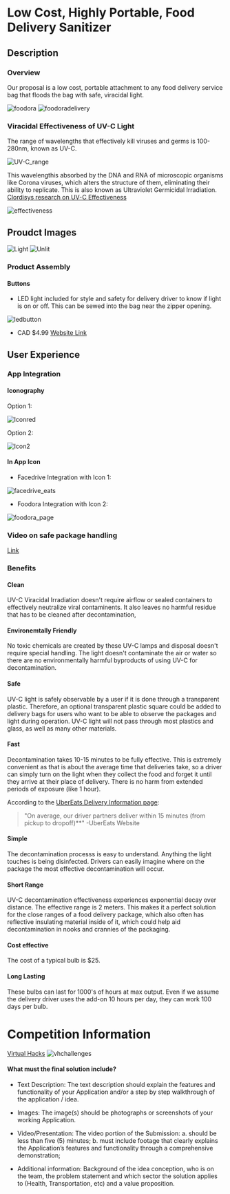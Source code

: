 # Low Cost, Highly Portable, Food Delivery Sanitizer

## Description

### Overview
Our proposal is a low cost, portable attachment to any food delivery service bag that floods the bag with safe, viracidal light.

![foodora](Images/foodora_button.jpg)
![foodoradelivery](Images/foodoradelivery.jpg)

### Viracidal Effectiveness of UV-C Light

The range of wavelengths that effectively kill viruses and germs is 100-280nm, known as UV-C.

![UV-C_range](Images/UVC-light.png)

This wavelengthis absorbed by the DNA and RNA of microscopic organisms like Corona viruses, which alters the structure of them, eliminating their ability to replicate. This is also known as Ultraviolet Germicidal Irradiation.
[Clordisys research on UV-C Effectiveness](https://www.clordisys.com/pdfs/misc/UV%20Data%20Sheet.pdf)

![effectiveness](Images/effectiveness.png)

## Proudct Images
![Light](Images/boxlightzoom.jpg)
![Unlit](Images/boxzoom.jpg)

### Product Assembly

#### Buttons
* LED light included for style and safety for delivery driver to know if light is on or off. This can be sewed into the bag near the zipper opening.

![ledbutton](Images/buttonpage.JPG)

* CAD $4.99
[Website Link](https://www.canadianjoysticks.com/qanba-24mm-led-button-white-body-white-led/)

## User Experience

### App Integration

#### Iconography
Option 1:

![Iconred](Images/uvciconred.png)

Option 2:

![Icon2](Images/uvcicon_2_outline2.png)

#### In App Icon
* Facedrive Integration with Icon 1: 

![facedrive_eats](Images/facedrive1_logo.jpg)


* Foodora Integration with Icon 2:

![foodora_page](Images/foodora1_icon.jpg)



### Video on safe package handling
[Link](https://www.youtube.com/watch?v=Sryj2VsuKns)

<!-- https://wdrfree.com/stock-vector/disinfection-lamp-icon-->

### Benefits

#### Clean
UV-C Viracidal Irradiation doesn't require airflow or sealed containers to effectively neutralize viral contaminents. It also leaves no harmful residue that has to be cleaned after decontamination,

#### Environemtally Friendly
No toxic chemicals are created by these UV-C lamps and disposal doesn't require special handling. The light doesn't contaminate the air or water so there are no environmentally harmful byproducts of using UV-C for decontamination.

#### Safe
UV-C light is safely observable by a user if it is done through a transparent plastic. Therefore, an optional transparent plastic square could be added to delivery bags for users who want to be able to observe the packages and light during operation. UV-C light will not pass through most plastics and glass, as well as many other materials.

#### Fast
Decontamination takes 10-15 minutes to be fully effective. This is extremely convenient as that is about the average time that deliveries take, so a driver can simply turn on the light when they collect the food and forget it until they arrive at their place of delivery. There is no harm from extended periods of exposure (like 1 hour).

According to the [UberEats Delivery Information page](https://www.ubereats.com/restaurant/en-US/faq): 
> "On average, our driver partners deliver within 15 minutes (from pickup to dropoff)**"
> -UberEats Website

#### Simple
The decontamination processs is easy to understand. Anything the light touches is being disinfected. Drivers can easily imagine where on the package the most effective decontamination will occur.

#### Short Range
UV-C decontamination effectiveness experiences exponential decay over distance. The effective range is 2 meters. This makes it a perfect solution for the close ranges of a food delivery package, which also often has reflective insulating material inside of it, which could help aid decontamination in nooks and crannies of the packaging.

#### Cost effective
The cost of a typical bulb is $25.

#### Long Lasting
These bulbs can last for 1000's of hours at max output. Even if we assume the delivery driver uses the add-on 10 hours per day, they can work 100 days per bulb.


# Competition Information
[Virtual Hacks](https://virtualhacks.ca/)
![vhchallenges](Images/challenges.JPG)

#### What must the final solution include?
* Text Description: The text description should explain the features and functionality of your Application and/or a step by step walkthrough of the application / idea. 

* Images: The image(s) should be photographs or screenshots of your working Application.

* Video/Presentation: The video portion of the Submission: a. should be less than five (5) minutes; b. must include footage that clearly explains the Application’s features and functionality through a comprehensive demonstration;

* Additional information: Background of the idea conception, who is on the team, the problem statement and which sector the solution applies to (Health, Transportation, etc) and a value proposition. 
